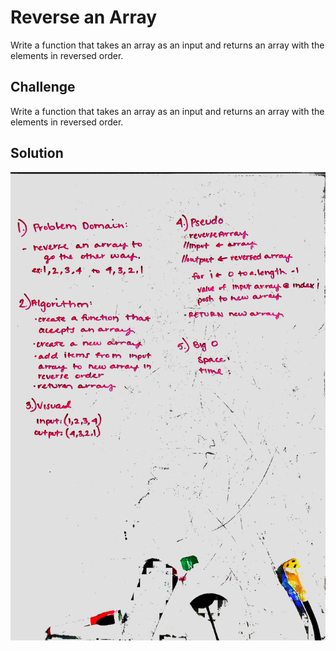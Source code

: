 # Reverse an Array
Write a function that takes an array as an input and returns an array with the elements in reversed order.

## Challenge
Write a function that takes an array as an input and returns an array with the elements in reversed order.

## Solution
![Whiteboarding Image](assets/array_reverse.jpg)
